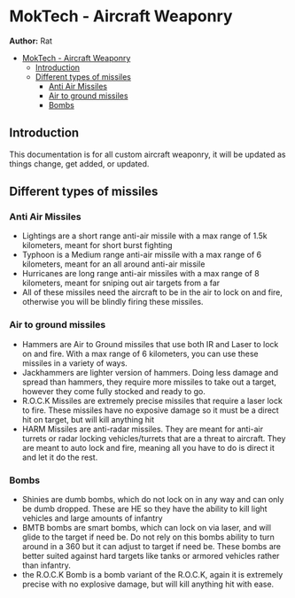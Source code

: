 # MokTech - Aircraft Weaponry

**Author:** Rat

- [MokTech - Aircraft Weaponry](#moktech---aircraft-weaponry)
  - [Introduction](#introduction)
  - [Different types of missiles](#different-types-of-missiles)
    - [Anti Air Missiles](#anti-air-missiles)
    - [Air to ground missiles](#air-to-ground-missiles)
    - [Bombs](#bombs)

## Introduction

This documentation is for all custom aircraft weaponry, it will be updated as things change, get added, or updated. 

## Different types of missiles 

### Anti Air Missiles 

* Lightings are a short range anti-air missile with a max range of 1.5k kilometers, meant for short burst fighting 
* Typhoon is a Medium range anti-air missile with a max range of 6 kilometers, meant for an all around anti-air missile  
* Hurricanes are long range anti-air missiles with a max range of 8 kilometers, meant for sniping out air targets from a far
* All of these missiles need the aircraft to be in the air to lock on and fire, otherwise you will be blindly firing these missiles. 

### Air to ground missiles 

* Hammers are Air to Ground missiles that use both IR and Laser to lock on and fire. With a max range of 6 kilometers, you can use these missiles in a variety of ways.
* Jackhammers are lighter version of hammers. Doing less damage and spread than hammers, they require more missiles to take out a target, however they come fully stocked and ready to go.
* R.O.C.K Missiles are extremely precise missiles that require a laser lock to fire. These missiles have no exposive damage so it must be a direct hit on target, but will kill anything hit
* HARM Missiles are anti-radar missiles. They are meant for anti-air turrets or radar locking vehicles/turrets that are a threat to aircraft. They are meant to auto lock and fire, meaning all you have to do is direct it and let it do the rest. 

### Bombs

* Shinies are dumb bombs, which do not lock on in any way and can only be dumb dropped. These are HE so they have the ability to kill light vehicles and large amounts of infantry
* BMTB bombs are smart bombs, which can lock on via laser, and will glide to the target if need be. Do not rely on this bombs ability to turn around in a 360 but it can adjust to target if need be. These bombs are better suited against hard targets like tanks or armored vehicles rather than infantry. 
* the R.O.C.K Bomb is a bomb variant of the R.O.C.K, again it is extremely precise with no explosive damage, but will kill anything hit with ease. 

